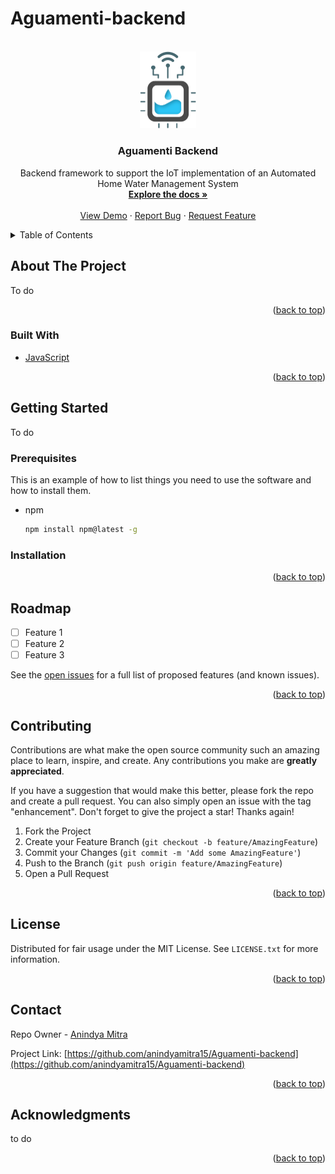 # Aguamenti-backend


<!-- PROJECT LOGO -->
<br />
<div align="center">
  <a href="https://github.com/anindyamitra15/Aguamenti-backend">
    <img src="src/views/assets/favicon.png" alt="Logo" width="90">
  </a>

<h3 align="center">Aguamenti Backend</h3>

  <p align="center">
    Backend framework to support the IoT implementation of an Automated Home Water Management System
    <br />
    <a href="https://docs.google.com/spreadsheets/d/1mV6BQ1xp7k6YXZtG5NI4eFCgBcqjfbj1YAz5qzBNO4M/edit?usp=sharing"><strong>Explore the docs »</strong></a>
    <br />
    <br />
    <a href="https://github.com/anindyamitra15/Aguamenti-backend">View Demo</a>
    ·
    <a href="https://github.com/anindyamitra15/Aguamenti-backend/issues">Report Bug</a>
    ·
    <a href="https://github.com/anindyamitra15/Aguamenti-backend/issues">Request Feature</a>
  </p>
</div>



<!-- TABLE OF CONTENTS -->
<details>
  <summary>Table of Contents</summary>
  <ol>
    <li>
      <a href="#about-the-project">About The Project</a>
      <ul>
        <li><a href="#built-with">Built With</a></li>
      </ul>
    </li>
    <li>
      <a href="#getting-started">Getting Started</a>
      <ul>
        <li><a href="#prerequisites">Prerequisites</a></li>
        <li><a href="#installation">Installation</a></li>
      </ul>
    </li>
    <li><a href="#roadmap">Roadmap</a></li>
    <li><a href="#contributing">Contributing</a></li>
    <li><a href="#license">License</a></li>
    <li><a href="#contact">Contact</a></li>
    <li><a href="#acknowledgments">Acknowledgments</a></li>
  </ol>
</details>



<!-- ABOUT THE PROJECT -->
## About The Project


To do
<!-- [![Product Name Screen Shot][product-screenshot]](https://example.com)

Here's a blank template to get started: To avoid retyping too much info. Do a search and replace with your text editor for the following: `github_username`, `repo_name`, `twitter_handle`, `linkedin_username`, `email`, `email_client`, `project_title`, `project_description` -->

<p align="right">(<a href="#top">back to top</a>)</p>



### Built With


* [JavaScript](https://www.javascript.com/)


<p align="right">(<a href="#top">back to top</a>)</p>



<!-- GETTING STARTED -->
## Getting Started

To do

### Prerequisites

This is an example of how to list things you need to use the software and how to install them.
* npm

  ```sh
  npm install npm@latest -g
  ```

### Installation

<!-- 1. Get a free API Key at [https://example.com](https://example.com)
2. Clone the repo

   ```sh
   git clone https://github.com/github_username/repo_name.git
   ```
3. Install NPM packages

   ```sh
   npm install
   ```
4. Enter your API in `config.js`

   ```js
   const API_KEY = 'ENTER YOUR API';
   ```
-->
<p align="right">(<a href="#top">back to top</a>)</p>



<!-- ROADMAP -->
## Roadmap

- [ ] Feature 1
- [ ] Feature 2
- [ ] Feature 3

See the [open issues](https://github.com/github_username/repo_name/issues) for a full list of proposed features (and known issues).

<p align="right">(<a href="#top">back to top</a>)</p>



<!-- CONTRIBUTING -->
## Contributing

Contributions are what make the open source community such an amazing place to learn, inspire, and create. Any contributions you make are **greatly appreciated**.

If you have a suggestion that would make this better, please fork the repo and create a pull request. You can also simply open an issue with the tag "enhancement".
Don't forget to give the project a star! Thanks again!

1. Fork the Project
2. Create your Feature Branch (`git checkout -b feature/AmazingFeature`)
3. Commit your Changes (`git commit -m 'Add some AmazingFeature'`)
4. Push to the Branch (`git push origin feature/AmazingFeature`)
5. Open a Pull Request

<p align="right">(<a href="#top">back to top</a>)</p>



<!-- LICENSE -->
## License

Distributed for fair usage under the MIT License. See `LICENSE.txt` for more information.

<p align="right">(<a href="#top">back to top</a>)</p>



<!-- CONTACT -->
## Contact

Repo Owner - [Anindya Mitra](https://github.com/anindyamitra15/)

Project Link: [https://github.com/anindyamitra15/Aguamenti-backend](https://github.com/anindyamitra15/Aguamenti-backend)

<p align="right">(<a href="#top">back to top</a>)</p>



<!-- ACKNOWLEDGMENTS -->
## Acknowledgments

to do


<p align="right">(<a href="#top">back to top</a>)</p>



<!-- MARKDOWN LINKS & IMAGES -->
<!-- https://www.markdownguide.org/basic-syntax/#reference-style-links -->
[contributors-shield]: https://img.shields.io/github/contributors/github_username/repo_name.svg?style=for-the-badge
[contributors-url]: https://github.com/github_username/repo_name/graphs/contributors
[forks-shield]: https://img.shields.io/github/forks/github_username/repo_name.svg?style=for-the-badge
[forks-url]: https://github.com/github_username/repo_name/network/members
[stars-shield]: https://img.shields.io/github/stars/github_username/repo_name.svg?style=for-the-badge
[stars-url]: https://github.com/github_username/repo_name/stargazers
[issues-shield]: https://img.shields.io/github/issues/github_username/repo_name.svg?style=for-the-badge
[issues-url]: https://github.com/github_username/repo_name/issues
[license-shield]: https://img.shields.io/github/license/github_username/repo_name.svg?style=for-the-badge
[license-url]: https://github.com/github_username/repo_name/blob/master/LICENSE.txt
[linkedin-shield]: https://img.shields.io/badge/-LinkedIn-black.svg?style=for-the-badge&logo=linkedin&colorB=555
[linkedin-url]: https://linkedin.com/in/linkedin_username
[product-screenshot]: images/screenshot.png
